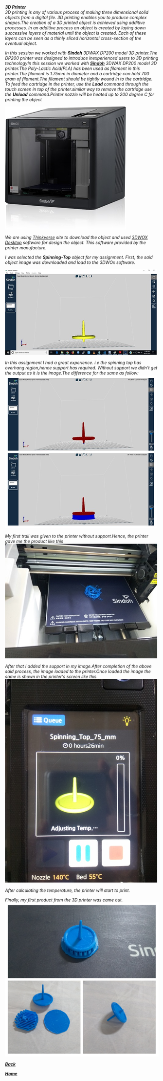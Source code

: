 ***3D Printer***  
*3D printing is any of various process of making three dimensional solid objects from a digital file. 3D printing enables you to produce complex shapes.The creation of a 3D printed object is achieved using additive processes. In an additive process an object is created by laying down successive layers of material until the object is created. Each of these layers can be seen as a thinly sliced horizontal cross-section of the eventual object.*

 *In this session we worked with [**Sindoh**](https://3dprinter.sindoh.com/product/dp200) 3DWAX DP200 model 3D printer.The DP200 printer was designed to introduce inexperienced users to 3D printing technologyIn this session we worked with [**Sindoh**](https://3dprinter.sindoh.com/product/dp200) 3DWAX DP200 model 3D printer.The Poly-Lactic Acid(PLA) has been used as filament in this printer.The filament is 1.75mm in diameter and a cartridge can hold 700 gram of filament.The filament should be tightly wound in to the cartridge. To feed the cartridge in the printer, use the **Load** command through the touch screen in top of the printer.similar way to remove the cartridge use the **Unload** command.Printer nozzle will be heated up to 200 degree C for printing the object*

![Sindoh-3D-Printer](/img/Sindoh-printer.jpg)  

*We are using [Thinkverse](https://www.thingiverse.com/) site to download the object and used [3DWOX Desktop](https://3dprinter.sindoh.com/en/support/downloads) software for design the object. This software provided by the printer manufacture.*

*I was selected the **Spinning-Top** object for my assignment. First, the said object image was downloaded and load to the 3DWOx software.*

![Spinning-Top](/img/Spinning-top.jpg)

*In this assignment I had a great experience. i.e the spinning top has overhang region,hence support has required. Without support we didn't get the output as it is the image.The difference for the same as follow: ![spnnbase](/img/spt-base.jpg)* 

*My first trail was given to the printer without support.Hence, the printer gave me the product like this ![prout-wout-base](/img/prout-without-base.jpg)* 

*After that I added the support in my image.After completion of the above said process, the image loaded to the printer.Once loaded the image the same is shown in the printer's screen like this* 
![spn-img](/img/Spn-img-prt.jpg) 

*After calculating the temperature, the printer will start to print.*

*Finally, my first product from the 3D printer was came out.![printout](/img/3D-output.jpg)*

[***Back***](/md-files/fabzero-docs.md)  

[***Home***](/README.md)






